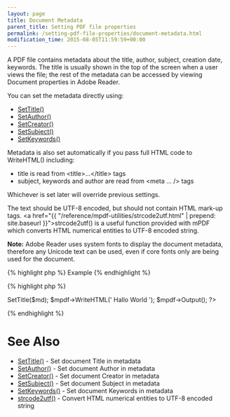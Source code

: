 ```yaml
---
layout: page
title: Document Metadata
parent_title: Setting PDF file properties
permalink: /setting-pdf-file-properties/document-metadata.html
modification_time: 2015-08-05T11:59:59+00:00
---
```


A PDF file contains metadata about the title, author, subject, creation date, keywords. The title is usually shown in the top of the screen when a user views the file; the rest of the metadata can be accessed by viewing Document properties in Adobe Reader.

You can set the metadata directly using:

<ul>
<li class="manual_boxlist"><a href="{{ "/reference/mpdf-functions/settitle.html" | prepend: site.baseurl }}">SetTitle()</a></li>
<li class="manual_boxlist"><a href="{{ "/reference/mpdf-functions/setauthor.html" | prepend: site.baseurl }}">SetAuthor()</a></li>
<li class="manual_boxlist"><a href="{{ "/reference/mpdf-functions/setcreator.html" | prepend: site.baseurl }}">SetCreator()</a></li>
<li class="manual_boxlist"><a href="{{ "/reference/mpdf-functions/setsubject.html" | prepend: site.baseurl }}">SetSubject()</a></li>
<li class="manual_boxlist"><a href="{{ "/reference/mpdf-functions/setkeywords.html" | prepend: site.baseurl }}">SetKeywords()</a></li>
</ul>

Metadata is also set automatically if you pass full HTML code to WriteHTML() including:

<ul>
<li>title is read from &lt;title&gt;...&lt;/title&gt; tags</li>
<li>subject, keywords and author are read from &lt;meta ... /&gt; tags</li>
</ul>

Whichever is set later will override previous settings.

The text should be UTF-8 encoded, but should not contain HTML mark-up tags. <a href="{{ "/reference/mpdf-utilities/strcode2utf.html" | prepend: site.baseurl }}">strcode2utf()</a> is a useful function provided with mPDF which converts HTML numerical entities to UTF-8 encoded string.

<div class="alert alert-info" role="alert"><strong>Note:</strong> Adobe Reader uses system fonts to display the document metadata, therefore any Unicode text can be used, even if core fonts only are being used for the document.</div>

{% highlight php %}
Example
{% endhighlight %}

{% highlight php %}
<?php

$mpdf=new mPDF();

$md = strcode2utf("&amp;#1575;&amp;#1610;&amp;#1604;&amp;#1575;&amp;#1578; &amp;#1601;&amp;#1610;&amp;#1605;&amp;#1575; &amp;#1575;&amp;#1610;&amp;#1604;&amp;#1575;&amp;#1578; &amp;#1601;&amp;#1610;&amp;#1605;&amp;#1575;");

$mpdf->SetTitle($md);

$mpdf->WriteHTML('
Hallo World
');

$mpdf->Output();

?>
{% endhighlight %}

# See Also

<ul>
<li class="manual_boxlist"><a href="{{ "/reference/mpdf-functions/settitle.html" | prepend: site.baseurl }}">SetTitle()</a> - Set document Title in metadata</li>
<li class="manual_boxlist"><a href="{{ "/reference/mpdf-functions/setauthor.html" | prepend: site.baseurl }}">SetAuthor()</a> - Set document Author in metadata</li>
<li class="manual_boxlist"><a href="{{ "/reference/mpdf-functions/setcreator.html" | prepend: site.baseurl }}">SetCreator()</a> - Set document Creator in metadata</li>
<li class="manual_boxlist"><a href="{{ "/reference/mpdf-functions/setsubject.html" | prepend: site.baseurl }}">SetSubject()</a> - Set document Subject in metadata</li>
<li class="manual_boxlist"><a href="{{ "/reference/mpdf-functions/setkeywords.html" | prepend: site.baseurl }}">SetKeywords()</a> - Set document Keywords in metadata</li>
<li class="manual_boxlist"><a href="{{ "/reference/mpdf-utilities/strcode2utf.html" | prepend: site.baseurl }}">strcode2utf()</a> - Convert HTML numerical entities to UTF-8 encoded string</li>
</ul>

